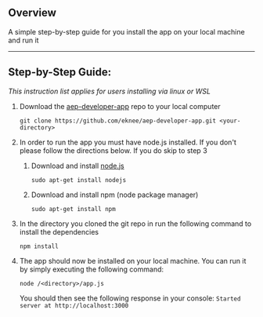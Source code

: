 ## Overview
A simple step-by-step guide for you install the app on your local machine and run it

***

## Step-by-Step Guide:
_This instruction list applies for users installing via linux or WSL_

1. Download the [aep-developer-app](https://github.com/eknee/aep-developer-app.git) repo to your local computer  

   ```
   git clone https://github.com/eknee/aep-developer-app.git <your-directory>
   ``` 

1. In order to run the app you must have node.js installed. If you don't please follow the directions below. If you do skip to step 3

   1. Download and install [node.js](https://nodejs.org/en/download/)
      ```
      sudo apt-get install nodejs
      ```

   1. Download and install npm (node package manager)  
      ```
      sudo apt-get install npm
      ```

1. In the directory you cloned the git repo in run the following command to install the dependencies

      ```
      npm install
      ```

1. The app should now be installed on your local machine. You can run it by simply executing the following command:

   ```
   node /<directory>/app.js
   ```

   You should then see the following response in your console:
   `Started server at http://localhost:3000`

